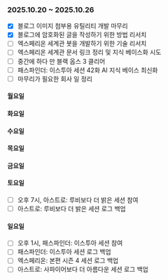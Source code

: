 ### 2025.10.20 ~ 2025.10.26
- [x] 블로그 이미지 첨부용 유틸리티 개발 마무리
- [x] 블로그에 암호화된 글을 작성하기 위한 방법 리서치
- [ ] 엑스페리온 세계관 봇을 개발하기 위한 기술 리서치
- [ ] 엑스페리온 세계관 문서 링크 정리 및 지식 베이스화 시도
- [ ] 중간에 하다 만 블랙 옵스 3 클리어
- [ ] 패스파인더: 이스투아 세션 42화 AI 지식 베이스 최신화
- [ ] 마무리가 필요한 회사 일 정리

#### 월요일

#### 화요일

#### 수요일

#### 목요일

#### 금요일

#### 토요일
- [ ] 오후 7시, 아스트로: 루비보다 더 밝은 세션 참여
- [ ] 아스트로: 루비보다 더 밝은 세션 로그 백업

#### 일요일
- [ ] 오후 1시, 패스파인더: 이스투아 세션 참여
- [ ] 패스파인더: 이스투아 세션 로그 백업
- [ ] 엑스페리온: 본편 시즌 4 세션 로그 백업
- [ ] 아스트로: 사파이어보다 더 아름다운 세션 로그 백업
